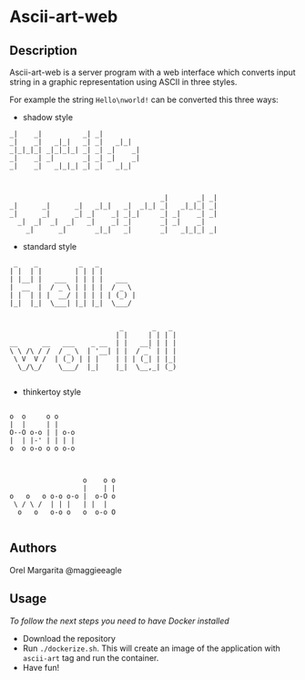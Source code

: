 # Ascii-art-web

## Description

Ascii-art-web is a server program with a web interface which converts input string in a graphic representation using ASCII in three styles.

For example the string `Hello\nworld!` can be converted this three ways:
- shadow style
```                             
_|    _|          _| _|          
_|    _|   _|_|   _| _|   _|_|   
_|_|_|_| _|_|_|_| _| _| _|    _| 
_|    _| _|       _| _| _|    _| 
_|    _|   _|_|_| _| _|   _|_|   
                                 
                                 
                                                
                                     _|       _| _| 
_|      _|      _|   _|_|   _|  _|_| _|   _|_|_| _| 
_|      _|      _| _|    _| _|_|     _| _|    _| _| 
  _|  _|  _|  _|   _|    _| _|       _| _|    _|    
    _|      _|       _|_|   _|       _|   _|_|_| _| 

```
- standard style
```                             
 _    _          _   _          
| |  | |        | | | |         
| |__| |   ___  | | | |   ___   
|  __  |  / _ \ | | | |  / _ \  
| |  | | |  __/ | | | | | (_) | 
|_|  |_|  \___| |_| |_|  \___/  
                                
                                
                           _       _   _  
                          | |     | | | | 
__      __   ___    _ __  | |   __| | | | 
\ \ /\ / /  / _ \  | '__| | |  / _` | | | 
 \ V  V /  | (_) | | |    | | | (_| | |_| 
  \_/\_/    \___/  |_|    |_|  \__,_| (_) 
                                                                                
```
- thinkertoy style
```  
                 
o  o     o o     
|  |     | |     
O--O o-o | | o-o 
|  | |-' | | | | 
o  o o-o o o o-o 
                 
                 
                           
                  o    o o 
                  |    | | 
o   o   o o-o o-o |  o-O o 
 \ / \ /  | | |   | |  |   
  o   o   o-o o   o  o-o O 
                           
```

## Authors

Orel Margarita @maggieeagle

## Usage

*To follow the next steps you need to have Docker installed*

 - Download the repository
 - Run `./dockerize.sh`. This will create an image of the application with `ascii-art` tag and run the container.
 - Have fun!

    



